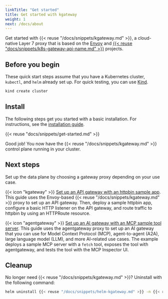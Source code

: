 ```yaml
---
linkTitle: "Get started"
title: Get started with kgateway
weight: 1
next: /docs/about
---
```


Get started with {{< reuse "/docs/snippets/kgateway.md" >}}, a cloud-native Layer 7 proxy that is based on the [Envoy](https://www.envoyproxy.io/) and [{{< reuse "docs/snippets/k8s-gateway-api-name.md" >}}](https://gateway-api.sigs.k8s.io/) projects.

## Before you begin

These quick start steps assume that you have a Kubernetes cluster, `kubectl`, and `helm` already set up. For quick testing, you can use [Kind](https://kind.sigs.k8s.io/).

```sh
kind create cluster
```

## Install

The following steps get you started with a basic installation. For instructions, see the [installation guide](/docs/operations/install).

{{< reuse "docs/snippets/get-started.md" >}}

Good job! You now have the {{< reuse "/docs/snippets/kgateway.md" >}} control plane running in your cluster.

## Next steps

Set up the data plane by choosing a gateway proxy depending on your use case.

{{< icon "kgateway" >}} [Set up an API gateway with an httpbin sample app](../operations/sample-app/). This guide uses the Envoy-based {{< reuse "/docs/snippets/kgateway.md" >}} proxy to set up an API gateway. Then, deploy a sample httpbin app, configure a basic HTTP listener on the API gateway, and route traffic to httpbin by using an HTTPRoute resource.

{{< icon "agentgateway" >}} [Set up an AI gateway with an MCP sample tool server](../agentgateway/get-started/). This guide uses the agentgateway proxy to set up an AI gateway that you can use for Model Context Protocol (MCP), agent-to-agent (A2A), large language model (LLM), and more AI-related use cases. The example deploys a sample MCP server with a `fetch` tool, exposes the tool with agentgateway, and tests the tool with the MCP Inspector UI.

## Cleanup

No longer need {{< reuse "/docs/snippets/kgateway.md" >}}? Uninstall with the following command:

```sh
helm uninstall {{< reuse "/docs/snippets/helm-kgateway.md" >}} -n {{< reuse "docs/snippets/namespace.md" >}}
```
